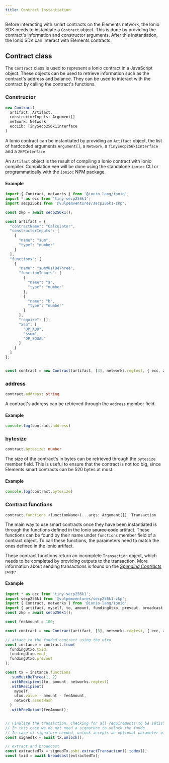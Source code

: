 ```yaml
---
title: Contract Instantiation
---
```


Before interacting with smart contracts on the Elements network, the Ionio SDK needs to instantiate a `Contract` object. This is done by providing the contract's information and constructor arguments. After this instantiation, the Ionio SDK can interact with Elements contracts.


## Contract class
The `Contract` class is used to represent a Ionio contract in a JavaScript object. These objects can be used to retrieve information such as the contract's address and balance. They can be used to interact with the contract by calling the contract's functions.

### Constructor
```ts
new Contract(
  artifact: Artifact,
  constructorInputs: Argument[]
  network: Network
  eccLib: TinySecp256k1Interface
)
```

A Ionio contract can be instantiated by providing an `Artifact` object, the list of hardcoded arguments `Argument[]`, a `Network`, a `TinySecp256k1Interface` and a `ZKPInterface`

An `Artifact` object is the result of compiling a Ionio contract with Ionio compiler. Compilation ~~can~~ will be done using the standalone `ionioc` CLI or programmatically with the `ionioc` NPM package.


#### Example
```ts
import { Contract, networks } from '@ionio-lang/ionio';
import * as ecc from 'tiny-secp256k1';
import secp256k1 from '@vulpemventures/secp256k1-zkp';

const zkp = await secp256k1();

const artifact = {
  "contractName": "Calculator",
  "constructorInputs": [
    {
      "name": "sum",
      "type": "number"
    }
  ],
  "functions": [
    {
      "name": "sumMustBeThree",
      "functionInputs": [
        {
          "name": "a",
          "type": "number"
        },
        {
          "name": "b",
          "type": "number"
        }
      ],
      "require": [],
      "asm": [
        "OP_ADD",
        "$sum",
        "OP_EQUAL"
      ]
    }
  ]
};


const contract = new Contract(artifact, [3], networks.regtest, { ecc, zkp });
```

### address
```ts
contract.address: string
```

A contract's address can be retrieved through the `address` member field.

#### Example
```ts
console.log(contract.address)
```

### bytesize
```ts
contract.bytesize: number
```

The size of the contract's in bytes can be retrieved through the `bytesize` member field. This is useful to ensure that the contract is not too big, since Elements smart contracts can be 520 bytes at most.

#### Example
```ts
console.log(contract.bytesize)
```

### Contract functions
```ts
contract.functions.<functionName>(...args: Argument[]): Transaction
```

The main way to use smart contracts once they have been instantiated is through the functions defined in the Ionio ~~source code~~ artifact. These functions can be found by their name under `functions` member field of a contract object. To call these functions, the parameters need to match the ones defined in the Ionio artifact.

These contract functions return an incomplete `Transaction` object, which needs to be completed by providing outputs to the transaction. More information about sending transactions is found on the [*Spending Contracts*](/docs/sdk/transactions) page.

#### Example
```ts
import * as ecc from 'tiny-secp256k1';
import secp256k1 from '@vulpemventures/secp256k1-zkp';
import { Contract, networks } from '@ionio-lang/ionio';
import { artifact, myself, to, amount, fundingUtxo, prevout, broadcast } from './somewhere';
const zkp = await secp256k1();

const feeAmount = 100;

const contract = new Contract(artifact, [3], networks.regtest, { ecc, zkp });

// attach to the funded contract using the utxo
const instance = contract.from(
  fundingUtxo.txid,
  fundingUtxo.vout,
  fundingUtxo.prevout
);

const tx = instance.functions
  .sumMustBeThree(1, 2)
  .withRecipient(to, amount, networks.regtest)
  .withRecipient(
    myself,
    utxo.value - amount - feeAmount,
    network.assetHash
  )
  .withFeeOutput(feeAmount);


// Finalize the transaction, checking for all requirements to be satisfied.
// In this case we do not need a signature to unlock the funds
// In case of signature needed, unlock accepts an optional parameter of Signer interface
const signedTx = await tx.unlock();

// extract and broadcast
const extractedTx = signedTx.psbt.extractTransaction().toHex();
const txid = await broadcast(extractedTx);
```
